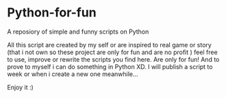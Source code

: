 # Python-for-fun
A reposiory of simple and funny scripts on Python

All this script are created by my self or are inspired to real game or story 
(that i not own so these project are only for fun and are no profit )
feel free to use, improve or rewrite the scripts you find here.
Are only for fun! And to prove to myself i can do something in Python XD.
I will publish a script to week or when i create a new one meanwhile...  

Enjoy it :) 
